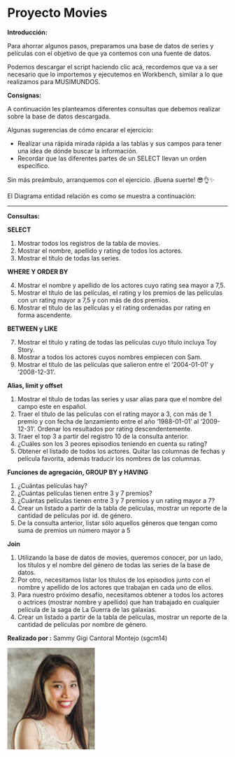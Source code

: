 # Proyecto Movies

**Introducción:**

Para ahorrar algunos pasos, preparamos una base de datos de series y películas con el objetivo de que ya contemos con una fuente de datos. 

Podemos descargar el script haciendo clic acá, recordemos que va a ser necesario que lo importemos y ejecutemos en Workbench, similar a lo que realizamos para MUSIMUNDOS.

**Consignas:**

A continuación les planteamos diferentes consultas que debemos realizar sobre la base de datos descargada.

Algunas sugerencias de cómo encarar el ejercicio:
- Realizar una rápida mirada rápida a las tablas y sus campos para tener una idea de dónde buscar la información.
- Recordar que las diferentes partes de un SELECT llevan un orden específico.

Sin más preámbulo, arranquemos con el ejercicio. ¡Buena suerte! 😎👌✨

El Diagrama entidad relación es como se muestra a continuación:

--------
**Consultas:**

**SELECT**

1. Mostrar todos los registros de la tabla de movies.
2. Mostrar el nombre, apellido y rating de todos los actores.
3. Mostrar el título de todas las series. 

**WHERE Y ORDER BY**

4. Mostrar el nombre y apellido de los actores cuyo rating sea mayor a 7,5.
5. Mostrar el título de las películas, el rating y los premios de las películas con un rating mayor a 7,5 y con más de dos premios.
6. Mostrar el título de las películas y el rating ordenadas por rating en forma ascendente.

**BETWEEN y LIKE**

7. Mostrar el título y rating de todas las películas cuyo título incluya Toy Story.
8. Mostrar a todos los actores cuyos nombres empiecen con Sam.
9. Mostrar el título de las películas que salieron entre el ‘2004-01-01’ y
‘2008-12-31’.

**Alias, limit y offset**

1. Mostrar el título de todas las series y usar alias para que el nombre del campo este en español.
2. Traer el título de las películas con el rating mayor a 3, con más de 1 premio y con fecha de lanzamiento entre el año ‘1988-01-01’ al ‘2009-12-31’. Ordenar los resultados por rating descendentemente.
3. Traer el top 3 a partir del registro 10 de la consulta anterior.
4. ¿Cuáles son los 3 peores episodios teniendo en cuenta su rating?
5. Obtener el listado de todos los actores. Quitar las columnas de fechas y película favorita, además traducir los nombres de las columnas.

**Funciones de agregación, GROUP BY y HAVING**

1. ¿Cuántas películas hay?
2. ¿Cuántas películas tienen entre 3 y 7 premios?
3. ¿Cuántas películas tienen entre 3 y 7 premios y un rating mayor a 7?
4. Crear un listado a partir de la tabla de películas, mostrar un reporte de la cantidad de películas por id. de género.
5. De la consulta anterior, listar sólo aquellos géneros que tengan como suma de premios un número mayor a 5

**Join**

1. Utilizando la base de datos de movies, queremos conocer, por un lado, los títulos y el nombre del género de todas las series de la base de datos.
2. Por otro, necesitamos listar los títulos de los episodios junto con el nombre y apellido de los actores que trabajan en cada uno de ellos.
3. Para nuestro próximo desafío, necesitamos obtener a todos los actores o
actrices (mostrar nombre y apellido) que han trabajado en cualquier película de la saga de La Guerra de las galaxias.
4. Crear un listado a partir de la tabla de películas, mostrar un reporte de la cantidad de películas por nombre de género.

**Realizado por :** Sammy Gigi Cantoral Montejo (sgcm14)

<img src ="https://raw.githubusercontent.com/sgcm14/sgcm14/main/sammy.jpg" width="200">